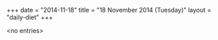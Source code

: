 +++
date = "2014-11-18"
title = "18 November 2014 (Tuesday)"
layout = "daily-diet"
+++

\<no entries\>
